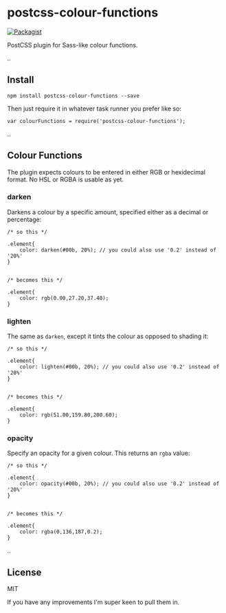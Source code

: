 # postcss-colour-functions

[![Packagist](https://img.shields.io/packagist/l/doctrine/orm.svg)]()

PostCSS plugin for Sass-like colour functions.

.. 

## Install

    npm install postcss-colour-functions --save

Then just require it in whatever task runner you prefer like so:

    var colourFunctions = require('postcss-colour-functions');

..

## Colour Functions

The plugin expects colours to be entered in either RGB or hexidecimal format. No HSL or RGBA is usable as yet. 

### darken

Darkens a colour by a specific amount, specified either as a decimal or percentage:

    /* so this */
    
    .element{
        color: darken(#00b, 20%); // you could also use '0.2' instead of '20%'
    }
    
    
    /* becomes this */
    
    .element{
        color: rgb(0.00,27.20,37.40);
    }

### lighten

The same as `darken`, except it tints the colour as opposed to shading it:

    /* so this */
    
    .element{
        color: lighten(#00b, 20%); // you could also use '0.2' instead of '20%'
    }
    
    
    /* becomes this */
    
    .element{
        color: rgb(51.00,159.80,200.60);
    }
    
### opacity

Specify an opacity for a given colour. This returns an `rgba` value:

    /* so this */
    
    .element{
        color: opacity(#00b, 20%); // you could also use '0.2' instead of '20%'
    }
    
    
    /* becomes this */
    
    .element{
        color: rgba(0,136,187,0.2);
    }
    
..

## License

MIT

If you have any improvements I'm super keen to pull them in.